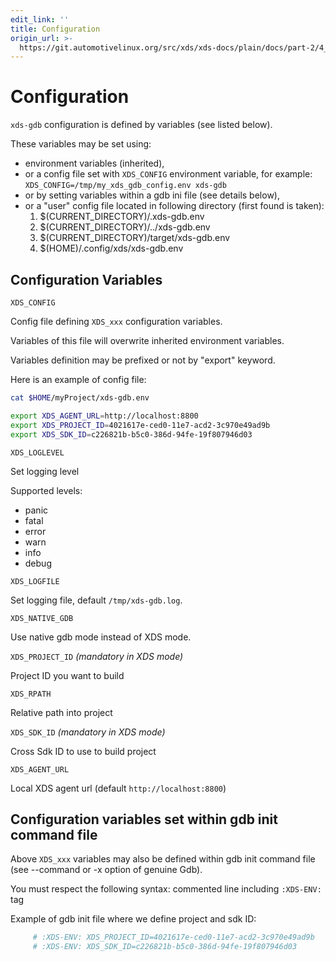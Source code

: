 ```yaml
---
edit_link: ''
title: Configuration
origin_url: >-
  https://git.automotivelinux.org/src/xds/xds-docs/plain/docs/part-2/4_xds-gdb/2_config.md?h=halibut
---
```


<!-- WARNING: This file is generated by fetch_docs.js using /home/boron/Documents/AGL/docs-webtemplate/site/_data/tocs/devguides/halibut/xds-docs-guides-devguides-book.yml -->

# Configuration

`xds-gdb` configuration is defined by variables (see listed below).

These variables may be set using:

- environment variables (inherited),
- or a config file set with `XDS_CONFIG` environment variable, for example:
  `XDS_CONFIG=/tmp/my_xds_gdb_config.env xds-gdb`
- or by setting variables within a gdb ini file (see details below),
- or a "user" config file located in following directory (first found is taken):
  1. $(CURRENT_DIRECTORY)/.xds-gdb.env
  1. $(CURRENT_DIRECTORY)/../xds-gdb.env
  1. $(CURRENT_DIRECTORY)/target/xds-gdb.env
  1. $(HOME)/.config/xds/xds-gdb.env

## Configuration Variables

`XDS_CONFIG`

Config file defining `XDS_xxx` configuration variables.

Variables of this file will overwrite inherited environment variables.

Variables definition may be prefixed or not by "export" keyword.

Here is an example of config file:

```bash
cat $HOME/myProject/xds-gdb.env

export XDS_AGENT_URL=http://localhost:8800
export XDS_PROJECT_ID=4021617e-ced0-11e7-acd2-3c970e49ad9b
export XDS_SDK_ID=c226821b-b5c0-386d-94fe-19f807946d03
```

`XDS_LOGLEVEL`

Set logging level

Supported levels:

- panic
- fatal
- error
- warn
- info
- debug

`XDS_LOGFILE`

Set logging file, default `/tmp/xds-gdb.log`.

`XDS_NATIVE_GDB`

Use native gdb mode instead of XDS mode.

`XDS_PROJECT_ID`  *(mandatory in XDS mode)*

Project ID you want to build

`XDS_RPATH`

Relative path into project

`XDS_SDK_ID`   *(mandatory in XDS mode)*

Cross Sdk ID to use to build project

`XDS_AGENT_URL`

Local XDS agent url (default `http://localhost:8800`)

## Configuration variables set within gdb init command file

Above `XDS_xxx` variables may also be defined within gdb init command file
(see --command or -x option of genuine Gdb).

You must respect the following syntax: commented line including `:XDS-ENV:` tag

Example of gdb init file where we define project and sdk ID:

```bash
     # :XDS-ENV: XDS_PROJECT_ID=4021617e-ced0-11e7-acd2-3c970e49ad9b
     # :XDS-ENV: XDS_SDK_ID=c226821b-b5c0-386d-94fe-19f807946d03
```
